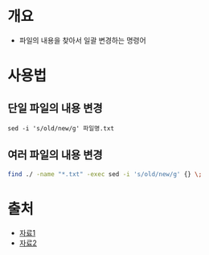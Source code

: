 # 개요 
- 파일의 내용을 찾아서 일괄 변경하는 명령어 

# 사용법
## 단일 파일의 내용 변경
```
sed -i 's/old/new/g' 파일명.txt
```
## 여러 파일의 내용 변경
```sh
find ./ -name "*.txt" -exec sed -i 's/old/new/g' {} \;
```

# 출처
- [자료1](http://sung.world.kr/bbs/board.php?bo_table=linux&wr_id=281)
- [자료2](https://heum-story.tistory.com/62)
